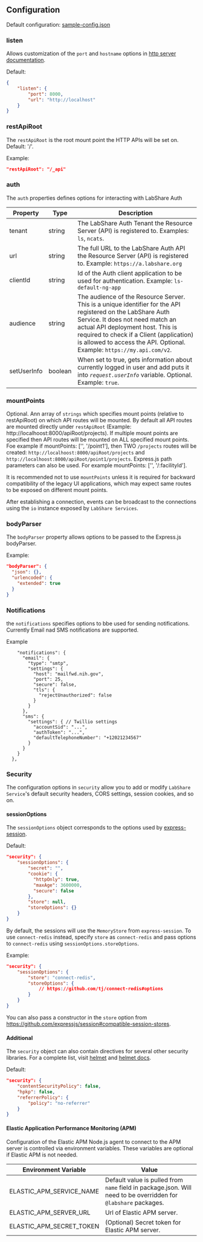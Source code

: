 ## Configuration

Default configuration: [sample-config.json](../sample-config.json)

### listen

Allows customization of the `port` and `hostname` options in [http server documentation](https://nodejs.org/api/http.html#http_server_listen_port_hostname_backlog_callback).

Default:
```json
{
    "listen": {
        "port": 8000,
        "url": "http://localhost"
    }
}
```

### restApiRoot

The `restApiRoot` is the root mount point the HTTP APIs will be set on. Default: '/'.

Example:
```json
"restApiRoot": "/_api"
```

### auth

The `auth` properties defines options for interacting with LabShare Auth

|  Property   | Type | Description |
| ------------- | ------------- | ------------- |
| tenant   | string | The LabShare Auth Tenant the Resource Server (API) is registered to. Examples: `ls`, `ncats`.                                                                                                                                                                                                                    |
| url  | string | The full URL to the LabShare Auth API the Resource Server (API) is registered to. Example: `https://a.labshare.org`                                                                                                                                                                                       |
| clientId  | string | Id of the Auth client application to be used for authentication. Example: `ls-default-ng-app`                                        
| audience | string | The audience of the Resource Server. This is a unique identifier for the API registered on the LabShare Auth Service. It does not need match an actual API deployment host. This is required to check if a Client (application) is allowed to access the API. Optional. Example: `https://my.api.com/v2`. |
| setUserInfo | boolean  | When set to true, gets information about currently logged in user and add puts it into  *`request.userInfo`* variable. Optional. Example: `true`. |

### mountPoints

Optional. 
Ann array of `strings` which specifies mount points (relative to restApiRoot) on which API routes will be mounted. 
By default all API routes are mounted directly under `restApiRoot` (Example: http://localhoost:8000/apiRoot/projects).
If multiple mount points are specified then API routes will be mounted on ALL specified mount points.
Foe example if mountPoints: ['', '/point1'], then TWO `/projects` routes will be created: `http://localhoost:8000/apiRoot/projects` and
`http://localhoost:8000/apiRoot/point1/projects`. 
Express.js path parameters can also be used. For example mountPoints: ['', '/:facilityId'].     

It is recommended not to use `mountPoints` unless it is required for backward compatibility of the legacy UI applications, which may expect same routes to be exposed on different mount points.

After establishing a connection, events can be broadcast to the connections using the `io` instance exposed by `LabShare Services`.

### bodyParser

The `bodyParser` property allows options to be passed to the Express.js bodyParser.

Example:
```json
"bodyParser": {
  "json": {},
  "urlencoded": {
    "extended": true
  }
}
```

### Notifications

the `notifications` specifies options to bbe used for sending notifications. Currently Email nad SMS notifications are supported.

Example
```json5
    "notifications": {
      "email": {
        "type": "smtp",
        "settings": {
          "host": "mailfwd.nih.gov",
          "port": 25,
          "secure": false,
          "tls": {
            "rejectUnauthorized": false
          }
        }
      },
      "sms": {
        "settings": { // Twillio settings 
          "accountSid": "...", 
          "authToken": "...",
          "defaultTelephoneNumber": "+12021234567"
        }
      }
    }
  },
```



### Security

The configuration options in `security` allow you to add or modify `LabShare Service`'s default security headers, CORS settings, session cookies, and so on.

#### sessionOptions

The `sessionOptions` object corresponds to the options used by [express-session](https://www.npmjs.com/package/express-session#options).

Default:
```json
"security": {
    "sessionOptions": {
        "secret": "",
        "cookie": {
          "httpOnly": true,
          "maxAge": 3600000,
          "secure": false
        },
        "store": null,
        "storeOptions": {}
    }
}
```

By default, the sessions will use the `MemoryStore` from `express-session`. To use `connect-redis` instead, specify `store` as
`connect-redis` and pass options to `connect-redis` using `sessionOptions.storeOptions`.

Example:
```json
"security": {
    "sessionOptions": {
        "store": "connect-redis",
        "storeOptions": {
            // https://github.com/tj/connect-redis#options
        }
    }
}
```

You can also pass a constructor in the `store` option from https://github.com/expressjs/session#compatible-session-stores.

#### Additional

The `security` object can also contain directives for several other security libraries. For a complete list, visit [helmet](https://www.npmjs.com/package/helmet#how-it-works) and [helmet docs](https://helmetjs.github.io/docs/).

Default:
```json
"security": {
    "contentSecurityPolicy": false,
    "hpkp": false,
    "referrerPolicy": {
        "policy": "no-referrer"
    }
}
```

#### Elastic Application Performance Monitoring (APM)

Configuration of the Elastic APM Node.js agent to connect to the APM server is controlled via environment variables. These variables are optional if Elastic APM is not needed.

| Environment Variable   | Value |
| ------------- | ------------- |
| ELASTIC_APM_SERVICE_NAME  | Default value is pulled from `name` field in package.json. Will need to be overridden for `@labshare` packages. |
| ELASTIC_APM_SERVER_URL  | Url of Elastic APM server.  |
| ELASTIC_APM_SECRET_TOKEN  | (Optional) Secret token for Elastic APM server. |
